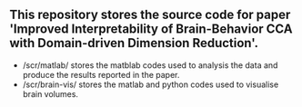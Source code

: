 ## This repository stores the source code for paper 'Improved Interpretability of Brain-Behavior CCA with Domain-driven Dimension Reduction'.
* /scr/matlab/ stores the matblab codes used to analysis the data and produce the results reported in the paper.
* /scr/brain-vis/ stores the matlab and python codes used to visualise brain volumes.
